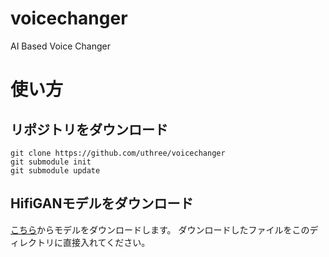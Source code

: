 # voicechanger
AI Based Voice Changer

# 使い方

## リポジトリをダウンロード
```
git clone https://github.com/uthree/voicechanger
git submodule init
git submodule update
```

## HifiGANモデルをダウンロード
[こちら](https://drive.google.com/drive/folders/1YuOoV3lO2-Hhn1F2HJ2aQ4S0LC1JdKLd)からモデルをダウンロードします。
ダウンロードしたファイルをこのディレクトリに直接入れてください。


